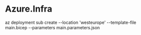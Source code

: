 # Azure.Infra

az deployment sub create --location 'westeurope' --template-file main.bicep --parameters main.parameters.json
